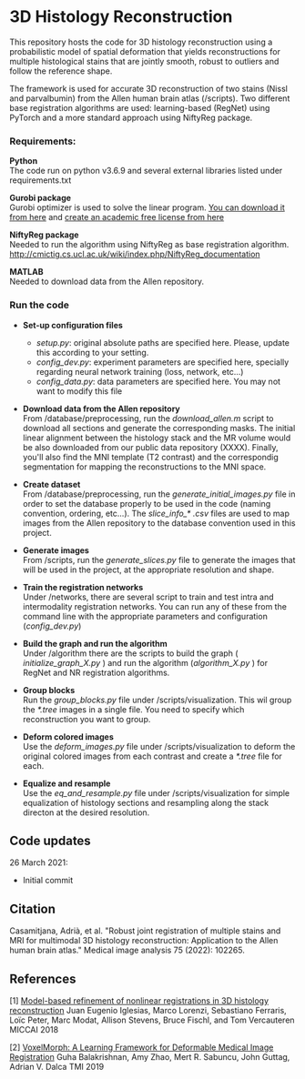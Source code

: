 # 3D Histology Reconstruction

This repository hosts the code for 3D histology reconstruction using a probabilistic model of spatial deformation that yields 
reconstructions for multiple histological stains that are jointly smooth, robust to outliers and follow the reference shape.

The framework is used for accurate 3D reconstruction of two stains (Nissl and parvalbumin) from the Allen human brain atlas (/scripts). Two different base registration algorithms are used: learning-based (RegNet) using PyTorch and a more standard approach using NiftyReg package.

### Requirements:
**Python** <br />
The code run on python v3.6.9 and several external libraries listed under requirements.txt

**Gurobi package** <br />
Gurobi optimizer is used to solve the linear program. [You can download it from here](https://www.gurobi.com/documentation/9.1/quickstart_mac/cs_using_pip_to_install_gr.html) and [create an academic free license from here](https://www.gurobi.com/documentation/9.1/quickstart_mac/creating_a_new_academic_li.html#subsection:createacademiclicense)

**NiftyReg package** <br />
Needed to run the algorithm using NiftyReg as base registration algorithm. 
http://cmictig.cs.ucl.ac.uk/wiki/index.php/NiftyReg_documentation

**MATLAB** <br />
Needed to download data from the Allen repository.

### Run the code
- **Set-up configuration files** 
  - _setup.py_: original absolute paths are specified here. Please, update this according to your setting.
  - _config_dev.py_: experiment parameters are specified here, specially regarding neural network training (loss, network, etc...)
  - _config_data.py_: data parameters are specified here. You may not want to modify this file

- **Download data from the Allen repository** <br />
  From /database/preprocessing, run the _download_allen.m_ script to download all sections and generate the corresponding masks. The initial linear alignment between the histology stack and the MR volume would be also downloaded from our public data repository (XXXX). Finally, you'll also find the MNI template (T2 contrast) and the correspondig segmentation for mapping the reconstructions to the MNI space.
  
- **Create dataset** <br />
  From /database/preprocessing, run the _generate_initial_images.py_ file in order to set the database properly to be used in the code (naming convention, ordering, etc...). The _slice\_info\_\* .csv_ files are used to map images from the Allen repository to the database convention used in this project.
  
 
- **Generate images** <br />
  From /scripts, run the _generate_slices.py_ file to generate the images that will be used in the project, at the appropriate resolution and shape.

- **Train the registration networks** <br />
  Under /networks, there are several script to train and test intra and intermodality registration networks. You can run any of these from the command line with the appropriate parameters and configuration (_config_dev.py_)

- **Build the graph and run the algorithm** <br />
  Under /algorithm there are the scripts to build the graph ( _initialize_graph_X.py_ ) and run the algorithm (_algorithm_X.py_ ) for RegNet and NR registration algorithms. 

- **Group blocks** <br />
  Run the _group_blocks.py_ file under /scripts/visualization. This wil group the _*.tree_ images in a single file. You need to specify which reconstruction you want to group.

- **Deform colored images** <br />
  Use the _deform_images.py_ file under /scripts/visualization to deform the original colored images from each contrast and create a _\*\.tree_ file for each.

- **Equalize and resample** <br />
  Use the _eq_and_resample.py_ file under /scripts/visualization for simple equalization of histology sections and resampling along the stack directon at the desired resolution.



## Code updates

26 March 2021:
- Initial commit

## Citation
Casamitjana, Adrià, et al. "Robust joint registration of multiple stains and MRI for multimodal 3D histology reconstruction: Application to the Allen human brain atlas." Medical image analysis 75 (2022): 102265.

## References
[1] [Model-based refinement of nonlinear registrations in 3D histology reconstruction](https://www.nmr.mgh.harvard.edu/~iglesias/pdf/MICCAI_2018_histoRecon.pdf)
Juan Eugenio Iglesias, Marco Lorenzi, Sebastiano Ferraris, Loïc Peter, Marc Modat, Allison Stevens, Bruce Fischl, and Tom Vercauteren
MICCAI 2018

[2] [VoxelMorph: A Learning Framework for Deformable Medical Image Registration](https://arxiv.org/abs/1809.05231)
Guha Balakrishnan, Amy Zhao, Mert R. Sabuncu, John Guttag, Adrian V. Dalca
TMI 2019
